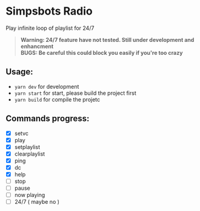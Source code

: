 # Simpsbots Radio

Play infinite loop of playlist for 24/7

> __**Warning: 24/7 feature have not tested. Still under development and enhancment**__<br>
> __**BUGS: Be careful this could block you easily if you're too crazy**__

## Usage:
* ``yarn dev`` for development <br>
* ``yarn start`` for start, please build the project first<br>
* ``yarn build`` for compile the projetc<br>

## Commands progress:
* [x] setvc
* [x] play
* [x] setplaylist
* [x] clearplaylist
* [x] ping
* [x] dc
* [x] help
* [ ] stop
* [ ] pause
* [ ] now playing
* [ ] 24/7 ( maybe no )
